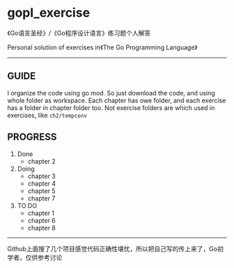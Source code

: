 # gopl_exercise

《Go语言圣经》/《Go程序设计语言》练习题个人解答

Personal solution of exercises in《The Go Programming Language》

---

## GUIDE

I organize the code using go mod. So just download the code, and using whole folder as workspace.
Each chapter has owe folder, and each exercise has a folder in chapter folder too.
Not exercise folders are which used in exercises, like `ch2/tempconv`

## PROGRESS

1. Done
    - chapter 2
2. Doing
    - chapter 3
    - chapter 4
    - chapter 5
    - chapter 7
3. TO DO
    - chapter 1
    - chapter 6
    - chapter 8

---

Github上面搜了几个项目感觉代码正确性堪忧，所以把自己写的传上来了，Go初学者，仅供参考讨论
